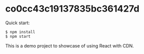 # co0cc43c19137835bc361427d

Quick start:

```
$ npm install
$ npm start
````

This is a demo project to showcase of using React with CDN.
